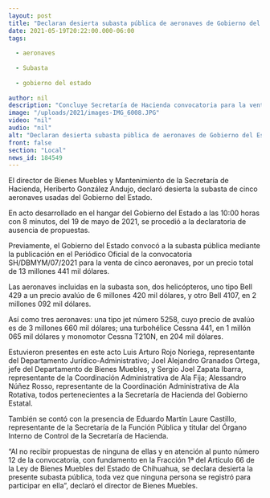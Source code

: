 ```yaml
---
layout: post
title: "Declaran desierta subasta pública de aeronaves de Gobierno del Estado"
date: 2021-05-19T20:22:00.000-06:00
tags:
  
  - aeronaves
  
  - Subasta
  
  - gobierno del estado
  
author: nil
description: "Concluye Secretaría de Hacienda convocatoria para la venta de la flota aérea al no presentarse propuestas"
image: "/uploads/2021/images-IMG_6008.JPG"
video: "nil"
audio: "nil"
alt: "Declaran desierta subasta pública de aeronaves de Gobierno del Estado"
front: false
section: "Local"
news_id: 184549
---
```


El director de Bienes Muebles y Mantenimiento de la Secretaría de Hacienda, Heriberto González Andujo, declaró desierta la subasta de cinco aeronaves usadas del Gobierno del Estado.

En acto desarrollado en el hangar del Gobierno del Estado a las 10:00 horas con 8 minutos, del 19 de mayo de 2021, se procedió a la declaratoria de ausencia de propuestas.

Previamente, el Gobierno del Estado convocó a la subasta pública mediante la publicación en el Periódico Oficial de la convocatoria SH/DBMYM/07/2021 para la venta de cinco aeronaves, por un precio total de 13 millones 441 mil dólares.

Las aeronaves incluidas en la subasta son, dos helicópteros, uno tipo Bell 429 a un precio avalúo de 6 millones 420 mil dólares, y otro Bell 4107, en 2 millones 092 mil dólares.

Así como tres aeronaves: una tipo jet número 5258, cuyo precio de avalúo es de 3 millones 660 mil dólares; una turbohélice Cessna 441, en 1 millón 065 mil dólares y monomotor Cessna T210N, en 204 mil dólares.

Estuvieron presentes en este acto Luis Arturo Rojo Noriega, representante del Departamento Jurídico-Administrativo; Joel Alejandro Granados Ortega, jefe del Departamento de Bienes Muebles, y Sergio Joel Zapata Ibarra, representante de la Coordinación Administrativa de Ala Fija; Alessandro Núñez Rosso, representante de la Coordinación Administrativa de Ala Rotativa, todos pertenecientes a la Secretaría de Hacienda del Gobierno Estatal.

También se contó con la presencia de Eduardo Martín Laure Castillo, representante de la Secretaría de la Función Pública y titular del Órgano Interno de Control de la Secretaría de Hacienda.

“Al no recibir propuestas de ninguna de ellas y en atención al punto número 12 de la convocatoria, con fundamento en la Fracción 1ª del Artículo 66 de la Ley de Bienes Muebles del Estado de Chihuahua, se declara desierta la presente subasta pública, toda vez que ninguna persona se registró para participar en ella”, declaró el director de Bienes Muebles.
